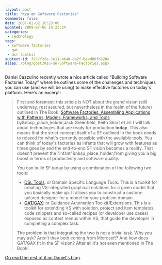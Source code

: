 ```yaml
---
layout: post
title: "Kzu on Software Factories"
comments: false
date: 2007-02-02 10:28:00
updated: 2008-07-06 19:23:24
categories:
 - Technology
tags:
 - software factories
 - gat
 - dsl toolkit
subtext-id: f2c7f28e-3e11-4640-8a2f-beadd0fd828e
alias: /blog/post/Kzu-on-Software-Factories.aspx
---
```



Daniel Cazzulino recently wrote a nice article called "Building Software Factories Today" where he outlines some of the challenges and techniques you can use (and we will be using) to make effective factories on today's platform. Here's an excerpt: 

> First and foremost: this article is NOT about the grand vision (still underway, rest assured, but nevertheless in the realm of the future) outlined in The Book: [Software Factories: Assembling Applications with Patterns, Models, Frameworks, and Tools](http://www.amazon.com/dp/0471202843?tag=clarius-20) by&nbsp_place_holder;Jack Greenfield, Keith Short et all. I will talk about technologies that are ready for production **today**. This also means that the strict concept itself of a SF outlined in the book needs to relaxed for what's currently possible with the available tools. You can think of today's factories as infants that will grow with features as times goes by and the end-to-end SF vision becomes a reality. That doesn't prevent the "infant"&nbsp_place_holder;from giving you a big boost in terms of productivity and software quality. 
> 
> You can build SF today by using a combination of the following two tools: 
> 
>   * [DSL Tools](http://msdn2.microsoft.com/en-us/vstudio/aa718368.aspx): or Domain Specific Language Tools. This is a toolkit for creating VS-integrated graphical notations for a given model that you basically make up. It allows you to construct a custom-tailored designer for a model for your problem domain. 
>   * [GAT/GAX](http://msdn2.microsoft.com/en-us/teamsystem/aa718948.aspx): or Guidance Automation Toolkit/Extensions. This is a toolkit for extending VS with solution, project and item templates, code snippets and so-called recipes (or developer use cases) exposed as context menus within VS, that guide the developer in completing a complex task. 
> 
> The problem is that integrating the two is not a trivial task. Why you may ask? Aren't they both coming from Microsoft? And how does GAT/GAX fit in the SF vision? After all it's not even mentioned in The Book! 

[Go read the rest of it on Daniel's blog](http://clariusconsulting.net/blogs/kzu/archive/2007/01/08/BuildingSoftwareFactoriesToday.aspx). 
